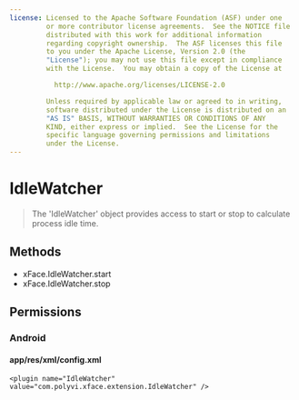 ```yaml
---
license: Licensed to the Apache Software Foundation (ASF) under one
         or more contributor license agreements.  See the NOTICE file
         distributed with this work for additional information
         regarding copyright ownership.  The ASF licenses this file
         to you under the Apache License, Version 2.0 (the
         "License"); you may not use this file except in compliance
         with the License.  You may obtain a copy of the License at

           http://www.apache.org/licenses/LICENSE-2.0

         Unless required by applicable law or agreed to in writing,
         software distributed under the License is distributed on an
         "AS IS" BASIS, WITHOUT WARRANTIES OR CONDITIONS OF ANY
         KIND, either express or implied.  See the License for the
         specific language governing permissions and limitations
         under the License.
---
```


IdleWatcher
======

> The 'IdleWatcher' object provides access to start or stop to calculate process idle time.

Methods
-------

- xFace.IdleWatcher.start
- xFace.IdleWatcher.stop

Permissions
-----------

### Android

#### app/res/xml/config.xml

    <plugin name="IdleWatcher" value="com.polyvi.xface.extension.IdleWatcher" />

